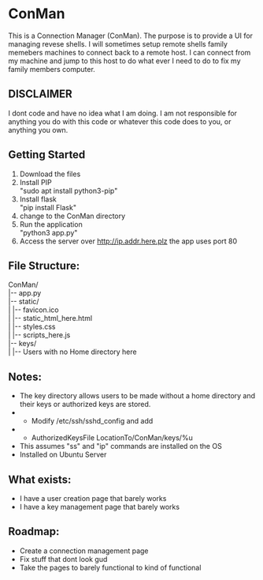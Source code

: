 # ConMan
This is a Connection Manager (ConMan). The purpose is to provide a UI for managing revese shells. I will sometimes setup remote shells family memebers machines to connect back to a remote host. I can connect from my machine and jump to this host to do what ever I need to do to fix my family members computer. 

## ****DISCLAIMER**** 
I dont code and have no idea what I am doing. I am not responsible for anything you do with this code or whatever this code does to you, or anything you own. 

## Getting Started
1. Download the files
2. Install PIP  
    "sudo apt install python3-pip"
3. Install flask  
    "pip install Flask"
4. change to the ConMan directory
5. Run the application  
    "python3 app.py"
6. Access the server over http://ip.addr.here.plz  the app uses port 80 

## File Structure:
ConMan/  
|-- app.py  
|-- static/  
|   |-- favicon.ico  
|   |-- static_html_here.html    
|   |-- styles.css  
|   |-- scripts_here.js  
|-- keys/  
|   |-- Users with no Home directory here  

## Notes:
- The key directory allows users to be made without a home directory and their keys or authorized keys are stored.
- - Modify /etc/ssh/sshd_config and add  
- - AuthorizedKeysFile LocationTo/ConMan/keys/%u
- This assumes "ss" and "ip" commands are installed on the OS
- Installed on Ubuntu Server

## What exists:
- I have a user creation page that barely works
- I have a key management page that barely works

## Roadmap:
- Create a connection management page
- Fix stuff that dont look gud
- Take the pages to barely functional to kind of functional
